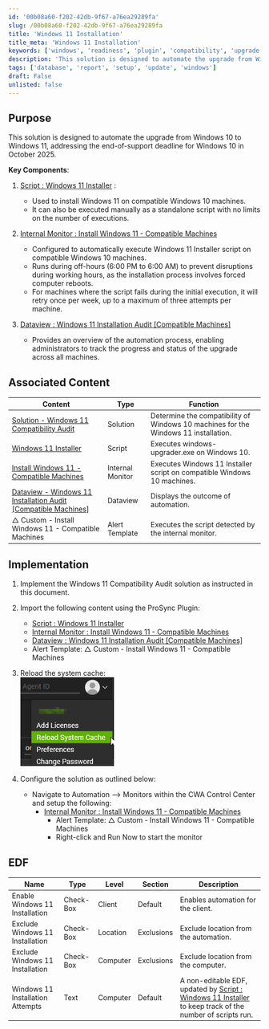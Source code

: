 ```yaml
---
id: '00b08a60-f202-42db-9f67-a76ea29289fa'
slug: /00b08a60-f202-42db-9f67-a76ea29289fa
title: 'Windows 11 Installation'
title_meta: 'Windows 11 Installation'
keywords: ['windows', 'readiness', 'plugin', 'compatibility', 'upgrade']
description: 'This solution is designed to automate the upgrade from Windows 10 to Windows 11'
tags: ['database', 'report', 'setup', 'update', 'windows']
draft: False
unlisted: false
---
```


## Purpose
This solution is designed to automate the upgrade from Windows 10 to Windows 11, addressing the end-of-support deadline for Windows 10 in October 2025.

**Key Components**:  
1. [Script : Windows 11 Installer](/docs/a4668ce4-9788-47a9-bb3b-1997367803ad) :
    - Used to install Windows 11 on compatible Windows 10 machines.
    - It can also be executed manually as a standalone script with no limits on the number of executions.

2. [Internal Monitor : Install Windows 11 - Compatible Machines](/docs/db122f12-3d6b-48ae-8c8b-e9de9797ecad) 
    - Configured to automatically execute Windows 11 Installer script on compatible Windows 10 machines.
    - Runs during off-hours (6:00 PM to 6:00 AM) to prevent disruptions during working hours, as the installation process involves forced computer reboots.
    - For machines where the script fails during the initial execution, it will retry once per week, up to a maximum of three attempts per machine.

3. [Dataview : Windows 11 Installation Audit [Compatible Machines]](<../cwa/dataviews//Windows 11 Installation Audit [Compatible Machines].md>) 
    - Provides an overview of the automation process, enabling administrators to track the progress and status of the upgrade across all machines.

## Associated Content
| Content                                | Type             | Function                                                                 |
|----------------------------------------|------------------|-------------------------------------------------------------------------|
| [Solution - Windows 11 Compatibility Audit ](/docs/f0bb3ffc-60cb-484c-b7fa-27a386ac664c)         | Solution         | Determine the compatibility of Windows 10 machines for the Windows 11 installation. |
| [Windows 11 Installer](/docs/a4668ce4-9788-47a9-bb3b-1997367803ad)                  | Script           | Executes windows-upgrader.exe on Windows 10.                           |
| [Install Windows 11 - Compatible Machines](/docs/db122f12-3d6b-48ae-8c8b-e9de9797ecad)   | Internal Monitor  | Executes Windows 11 Installer script on compatible Windows 10 machines. |
| [Dataview - Windows 11 Installation Audit [Compatible Machines]](<../cwa/dataviews//Windows 11 Installation Audit [Compatible Machines].md>)  | Dataview        | Displays the outcome of automation.                                    |
| △ Custom - Install Windows 11 - Compatible Machines | Alert Template  | Executes the script detected by the internal monitor.                  |

## Implementation
1. Implement the Windows 11 Compatibility Audit solution as instructed in this document.  

2. Import the following content using the ProSync Plugin:
    - [Script : Windows 11 Installer](/docs/a4668ce4-9788-47a9-bb3b-1997367803ad) 
    - [Internal Monitor : Install Windows 11 - Compatible Machines](/docs/db122f12-3d6b-48ae-8c8b-e9de9797ecad) 
    - [Dataview : Windows 11 Installation Audit [Compatible Machines]](<../cwa/dataviews//Windows 11 Installation Audit [Compatible Machines].md>) 
    - Alert Template: △ Custom - Install Windows 11 - Compatible Machines

3. Reload the system cache:  
![Image](../../static/img/Scheduled-Tasks---Winget-Update-All/image_1.png)

4. Configure the solution as outlined below:
    - Navigate to Automation --> Monitors within the CWA Control Center and setup the following:
        - [Internal Monitor : Install Windows 11 - Compatible Machines](/docs/db122f12-3d6b-48ae-8c8b-e9de9797ecad) 
            - Alert Template: △ Custom - Install Windows 11 - Compatible Machines
            - Right-click and Run Now to start the monitor

## EDF

| Name                             | Type       | Level    | Section     | Description                                                                 |
|----------------------------------|------------|----------|-------------|-----------------------------------------------------------------------------|
| Enable Windows 11 Installation   | Check-Box  | Client   | Default     | Enables automation for the client.                                         |
| Exclude Windows 11 Installation  | Check-Box  | Location | Exclusions  | Exclude location from the automation.                                      |
| Exclude Windows 11 Installation  | Check-Box  | Computer | Exclusions  | Exclude location from the computer.                                        |
| Windows 11 Installation Attempts | Text       | Computer | Default     | A non-editable EDF, updated by [Script : Windows 11 Installer](/docs/a4668ce4-9788-47a9-bb3b-1997367803ad)  to keep track of the number of scripts run. |